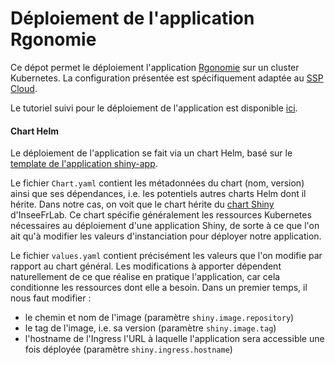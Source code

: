 # Déploiement de l'application Rgonomie

Ce dépot permet le déploiement l'application [Rgonomie](https://github.com/SSM-Agriculture/Rgonomie) sur un cluster Kubernetes. La configuration présentée est spécifiquement adaptée au [SSP Cloud](https://datalab.sspcloud.fr/home).   

Le tutoriel suivi pour le déploiement de l'application est disponible [ici](https://github.com/InseeFrLab/sspcloud-tutorials/blob/main/deployment/shiny-app.md).

#### Chart Helm

Le déploiement de l'application se fait via un chart Helm, basé sur le [template de l'application shiny-app](https://github.com/InseeFrLab/helm-charts-shiny-apps).

Le fichier `Chart.yaml` contient les métadonnées du chart (nom, version) ainsi que ses dépendances, i.e. les potentiels autres charts Helm dont il hérite. Dans notre cas, on voit que le chart hérite du [chart Shiny](https://github.com/InseeFrLab/helm-charts/tree/master/charts/shiny) d'InseeFrLab. Ce chart spécifie généralement les ressources Kubernetes nécessaires au déploiement d'une application Shiny, de sorte à ce que l'on ait qu'à modifier les valeurs d'instanciation pour déployer notre application.

Le fichier `values.yaml` contient précisément les valeurs que l'on modifie par rapport au chart général. Les modifications à apporter dépendent naturellement de ce que réalise en pratique l'application, car cela conditionne les ressources dont elle a besoin. Dans un premier temps, il nous faut modifier : 
- le chemin et nom de l'image (paramètre `shiny.image.repository`)
- le tag de l'image, i.e. sa version (paramètre `shiny.image.tag`)
- l'hostname de l'Ingress l'URL à laquelle l'application sera accessible une fois déployée (paramètre `shiny.ingress.hostname`)